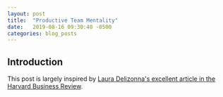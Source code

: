 ```yaml
---
layout: post
title:  "Productive Team Mentality"
date:   2019-08-16 09:30:40 -0500
categories: blog_posts
---
```



## Introduction

This post is largely inspired by [Laura Delizonna's excellent article in the Harvard Business Review](https://hbr.org/2017/08/high-performing-teams-need-psychological-safety-heres-how-to-create-it). 